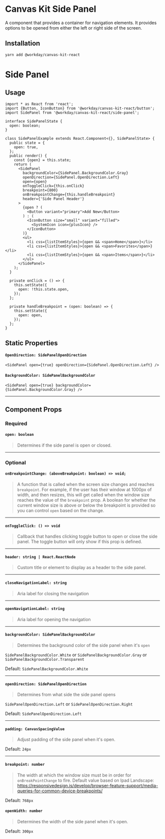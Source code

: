 # Canvas Kit Side Panel

A component that provides a container for navigation elements. It provides options to be opened from
either the left or right side of the screen.

## Installation

```sh
yarn add @workday/canvas-kit-react
```

# Side Panel

## Usage

```tsx
import * as React from 'react';
import {Button, IconButton} from '@workday/canvas-kit-react/button';
import SidePanel from '@workday/canvas-kit-react/side-panel';

interface SidePanelState {
  open: boolean;
}

class SidePanelExample extends React.Component<{}, SidePanelState> {
  public state = {
    open: true,
  };
  public render() {
    const {open} = this.state;
    return (
      <SidePanel
        backgroundColor={SidePanel.BackgroundColor.Gray}
        openDirection={SidePanel.OpenDirection.Left}
        open={open}
        onToggleClick={this.onClick}
        breakpoint={800}
        onBreakpointChange={this.handleBreakpoint}
        header={'Side Panel Header'}
      >
        {open ? (
          <Button variant="primary">Add New</Button>
        ) : (
          <IconButton size="small" variant="filled">
            <SystemIcon icon={plusIcon} />
          </IconButton>
        )}
        <ul>
          <li css={listItemStyles}>{open && <span>Home</span>}</li>
          <li css={listItemStyles}>{open && <span>Favorites</span>}</li>
          <li css={listItemStyles}>{open && <span>Items</span>}</li>
        </ul>
      </SidePanel>
    );
  }

  private onClick = () => {
    this.setState({
      open: !this.state.open,
    });
  };

  private handleBreakpoint = (open: boolean) => {
    this.setState({
      open: open,
    });
  };
}
```

## Static Properties

#### `OpenDirection: SidePanelOpenDirection`

```tsx
<SidePanel open={true} openDirection={SidePanel.OpenDirection.Left} />
```

#### `BackgroundColor: SidePanelBackgroundColor`

```tsx
<SidePanel open={true} backgroundColor={SidePanel.BackgroundColor.Gray} />
```

---

## Component Props

### Required

#### `open: boolean`

> Determines if the side panel is open or closed.

---

### Optional

#### `onBreakpointChange: (aboveBreakpoint: boolean) => void;`

> A function that is called when the screen size changes and reaches `breakpoint`. For example, if
> the user has their window at 1000px of width, and then resizes, this will get called when the
> window size reaches the value of the `breakpoint` prop. A boolean for whether the current window
> size is above or below the breakpoint is provided so you can control `open` based on the change.

---

#### `onToggleClick: () => void`

> Callback that handles clicking toggle button to open or close the side panel. The toggle button
> will only show if this prop is defined.

---

#### `header: string | React.ReactNode`

> Custom title or element to display as a header to the side panel.

---

#### `closeNavigationLabel: string`

> Aria label for closing the navigation

---

#### `openNavigationLabel: string`

> Aria label for opening the navigation

---

#### `backgroundColor: SidePanelBackgroundColor`

> Determines the background color of the side panel when it's `open`

`SidePanelBackgroundColor.White` or `SidePanelBackgroundColor.Gray` or
`SidePanelBackgroundColor.Transparent`

Default: `SidePanelBackgroundColor.White`

---

#### `openDirection: SidePanelOpenDirection`

> Determines from what side the side panel opens

`SidePanelOpenDirection.Left` or `SidePanelOpenDirection.Right`

Default: `SidePanelOpenDirection.Left`

---

#### `padding: CanvasSpacingValue`

> Adjust padding of the side panel when it's open.

Default: `24px`

---

#### `breakpoint: number`

> The width at which the window size must be in order for `onBreakPointChange` to fire. Default
> value based on Ipad Landscape:
> https://responsivedesign.is/develop/browser-feature-support/media-queries-for-common-device-breakpoints/

Default: `768px`

#### `openWidth: number`

> Determines the width of the side panel when it's open.

Default: `300px`
